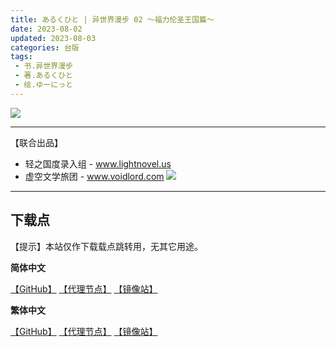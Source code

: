 ```yaml
---
title: あるくひと | 异世界漫步 02 ～福力伦圣王国篇～
date: 2023-08-02
updated: 2023-08-03
categories: 台版
tags: 
 - 书.异世界漫步
 - 著.あるくひと
 - 绘.ゆーにっと
---
```


![](https://cdn.shopifycdn.net/s/files/1/0613/7030/2681/files/02_03906d4f-312e-438d-a33e-6fff88ea1b42.jpg)

---

【联合出品】

- 轻之国度录入组 -
www.lightnovel.us
- 虚空文学旅团 -
www.voidlord.com
![](https://cdn.staticaly.com/gh/Minami926494/EPUB-COVER@main/logo.webp)

---

## 下载点

【提示】本站仅作下载载点跳转用，无其它用途。

**简体中文**

[【GitHub】](https://raw.githubusercontent.com/qtqtEricChiu/LightSnacks/master/pages/source/23/Books/%5B%E3%81%82%E3%82%8B%E3%81%8F%E3%81%B2%E3%81%A8%5D.%E5%BC%82%E4%B8%96%E7%95%8C%E6%BC%AB%E6%AD%A5.02.~%E7%A6%8F%E5%8A%9B%E4%BC%A6%E5%9C%A3%E7%8E%8B%E5%9B%BD%E7%AF%87~.epub) [【代理节点】](https://ghproxy.com/https://github.com/qtqtEricChiu/LightSnacks/raw/master/pages/source/23/Books/%5B%E3%81%82%E3%82%8B%E3%81%8F%E3%81%B2%E3%81%A8%5D.%E5%BC%82%E4%B8%96%E7%95%8C%E6%BC%AB%E6%AD%A5.02.~%E7%A6%8F%E5%8A%9B%E4%BC%A6%E5%9C%A3%E7%8E%8B%E5%9B%BD%E7%AF%87~.epub) [【镜像站】](https://hub.nuaa.cf/qtqtEricChiu/LightSnacks/raw/master/pages/source/23/Books/%5B%E3%81%82%E3%82%8B%E3%81%8F%E3%81%B2%E3%81%A8%5D.%E5%BC%82%E4%B8%96%E7%95%8C%E6%BC%AB%E6%AD%A5.02.~%E7%A6%8F%E5%8A%9B%E4%BC%A6%E5%9C%A3%E7%8E%8B%E5%9B%BD%E7%AF%87~.epub)

**繁体中文**

[【GitHub】](https://raw.githubusercontent.com/qtqtEricChiu/LightSnacks/master/pages/source/23/Books/%5Brelease%5D%5Bzht%5D%5B%E3%81%82%E3%82%8B%E3%81%8F%E3%81%B2%E3%81%A8%5D.%E7%95%B0%E4%B8%96%E7%95%8C%E6%BC%AB%E6%AD%A5.02.~%E7%A6%8F%E5%8A%9B%E5%80%AB%E8%81%96%E7%8E%8B%E5%9C%8B%E7%AF%87~.epub) [【代理节点】](https://ghproxy.com/https://github.com/qtqtEricChiu/LightSnacks/raw/master/pages/source/23/Books/%5Brelease%5D%5Bzht%5D%5B%E3%81%82%E3%82%8B%E3%81%8F%E3%81%B2%E3%81%A8%5D.%E7%95%B0%E4%B8%96%E7%95%8C%E6%BC%AB%E6%AD%A5.02.~%E7%A6%8F%E5%8A%9B%E5%80%AB%E8%81%96%E7%8E%8B%E5%9C%8B%E7%AF%87~.epub) [【镜像站】](https://hub.nuaa.cf/qtqtEricChiu/LightSnacks/raw/master/pages/source/23/Books/%5Brelease%5D%5Bzht%5D%5B%E3%81%82%E3%82%8B%E3%81%8F%E3%81%B2%E3%81%A8%5D.%E7%95%B0%E4%B8%96%E7%95%8C%E6%BC%AB%E6%AD%A5.02.~%E7%A6%8F%E5%8A%9B%E5%80%AB%E8%81%96%E7%8E%8B%E5%9C%8B%E7%AF%87~.epub)